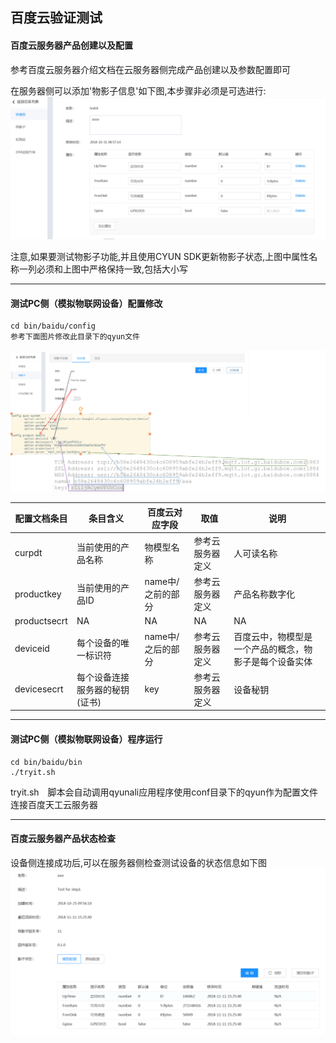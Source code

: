 百度云验证测试
---

#### 百度云服务器产品创建以及配置
参考百度云服务器介绍文档在云服务器侧完成产品创建以及参数配置即可

在服务器侧可以添加'物影子信息'如下图,本步骤非必须是可选进行:
![CFGBAIDUSHADOW](../images/cloud-baidu-shadow-def.png)

注意,如果要测试物影子功能,并且使用CYUN SDK更新物影子状态,上图中属性名称一列必须和上图中严格保持一致,包括大小写

---
#### 测试PC侧（模拟物联网设备）配置修改

    cd bin/baidu/config
    参考下面图片修改此目录下的qyun文件

![CFGBAIDUMAP](../images/config-baidu-map-v1.png)

| 配置文档条目     | 条目含义　　 | 百度云对应字段  | 取值  | 说明               |
| -------------- | ----------- | ------------- | ---------------- | ------------------- |
| curpdt         | 当前使用的产品名称 | 物模型名称  | 参考云服务器定义 | 人可读名称      |
| productkey     | 当前使用的产品ID | name中/之前的部分  | 参考云服务器定义  | 产品名称数字化      |
| productsecrt   | NA       | NA   | NA  | NA |
| deviceid       | 每个设备的唯一标识符  | name中/之后的部分 | 参考云服务器定义  |百度云中，物模型是一个产品的概念，物影子是每个设备实体 |
| devicesecrt    | 每个设备连接服务器的秘钥(证书) | key  | 参考云服务器定义 | 设备秘钥 |

---
#### 测试PC侧（模拟物联网设备）程序运行

    cd bin/baidu/bin
    ./tryit.sh

tryit.sh　脚本会自动调用qyunali应用程序使用conf目录下的qyun作为配置文件连接百度天工云服务器

---
#### 百度云服务器产品状态检查

设备侧连接成功后,可以在服务器侧检查测试设备的状态信息如下图
![STABAIDUDEV](../images/cloud-baidu-dev-status-chk.png)

